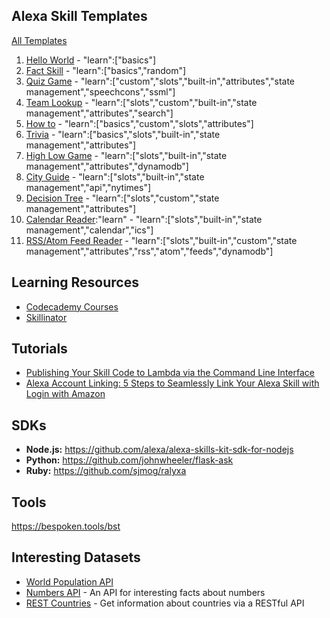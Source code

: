 ## Alexa Skill Templates

[All Templates](https://github.com/alexa?q=skill-sample)

1. [Hello World](https://github.com/alexa/skill-sample-nodejs-hello-world) - "learn":["basics"]
2. [Fact Skill](https://github.com/alexa/skill-sample-nodejs-fact) - "learn":["basics","random"]
3. [Quiz Game](https://github.com/alexa/skill-sample-nodejs-quiz-game) - "learn":["custom","slots","built-in","attributes","state management","speechcons","ssml"]
4. [Team Lookup](https://github.com/alexa/skill-sample-nodejs-team-lookup) - "learn":["slots","custom","built-in","state management","attributes","search"]
5. [How to](https://github.com/alexa/skill-sample-nodejs-howto) - "learn":["basics","custom","slots","attributes"]
6. [Trivia](https://github.com/alexa/skill-sample-nodejs-trivia) - "learn":["basics","slots","built-in","state management","attributes"]
7. [High Low Game](https://github.com/alexa/skill-sample-nodejs-highlowgame) - "learn":["slots","built-in","state management","attributes","dynamodb"]
8. [City Guide](https://github.com/alexa/skill-sample-nodejs-city-guide) - "learn":["slots","built-in","state management","api","nytimes"]
9. [Decision Tree](https://github.com/alexa/skill-sample-nodejs-decision-tree) - "learn":["slots","custom","state management","attributes"]
10. [Calendar Reader](https://github.com/alexa/skill-sample-nodejs-calendar-reader):"learn" - "learn":["slots","built-in","state management","calendar","ics"]
11. [RSS/Atom Feed Reader](https://github.com/alexa/skill-sample-nodejs-feed) - "learn":["slots","built-in","custom","state management","attributes","rss","atom","feeds","dynamodb"]


## Learning Resources
- [Codecademy Courses](https://alexa.design/codecademy)
- [Skillinator](https://skillinator.io)

## Tutorials
- [Publishing Your Skill Code to Lambda via the Command Line Interface](https://developer.amazon.com/blogs/post/Tx1UE9W1NQ0GYII/Publishing-Your-Skill-Code-to-Lambda-via-the-Command-Line-Interface)
- [Alexa Account Linking: 5 Steps to Seamlessly Link Your Alexa Skill with Login with Amazon](https://developer.amazon.com/blogs/post/Tx3CX1ETRZZ2NPC/Alexa-Account-Linking-5-Steps-to-Seamlessly-Link-Your-Alexa-Skill-with-Login-wit)


## SDKs
- **Node.js:** https://github.com/alexa/alexa-skills-kit-sdk-for-nodejs
- **Python:** https://github.com/johnwheeler/flask-ask
- **Ruby:** https://github.com/sjmog/ralyxa

## Tools
https://bespoken.tools/bst

## Interesting Datasets

- [World Population API](http://api.population.io)
- [Numbers API](http://numbersapi.com) - An API for interesting facts about numbers
- [REST Countries](https://restcountries.eu) - Get information about countries via a RESTful API

